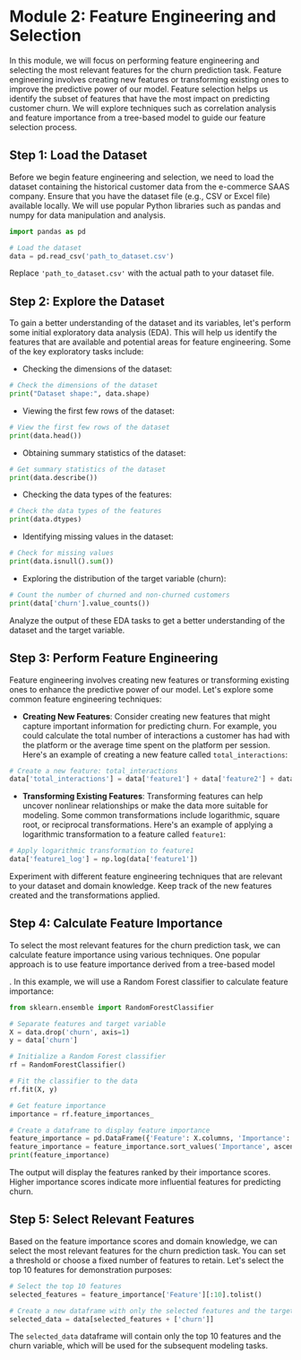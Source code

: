 # Module 2: Feature Engineering and Selection

In this module, we will focus on performing feature engineering and selecting the most relevant features for the churn prediction task. Feature engineering involves creating new features or transforming existing ones to improve the predictive power of our model. Feature selection helps us identify the subset of features that have the most impact on predicting customer churn. We will explore techniques such as correlation analysis and feature importance from a tree-based model to guide our feature selection process.

## Step 1: Load the Dataset

Before we begin feature engineering and selection, we need to load the dataset containing the historical customer data from the e-commerce SAAS company. Ensure that you have the dataset file (e.g., CSV or Excel file) available locally. We will use popular Python libraries such as pandas and numpy for data manipulation and analysis.

```python
import pandas as pd

# Load the dataset
data = pd.read_csv('path_to_dataset.csv')
```

Replace `'path_to_dataset.csv'` with the actual path to your dataset file.

## Step 2: Explore the Dataset

To gain a better understanding of the dataset and its variables, let's perform some initial exploratory data analysis (EDA). This will help us identify the features that are available and potential areas for feature engineering. Some of the key exploratory tasks include:

- Checking the dimensions of the dataset:
```python
# Check the dimensions of the dataset
print("Dataset shape:", data.shape)
```

- Viewing the first few rows of the dataset:
```python
# View the first few rows of the dataset
print(data.head())
```

- Obtaining summary statistics of the dataset:
```python
# Get summary statistics of the dataset
print(data.describe())
```

- Checking the data types of the features:
```python
# Check the data types of the features
print(data.dtypes)
```

- Identifying missing values in the dataset:
```python
# Check for missing values
print(data.isnull().sum())
```

- Exploring the distribution of the target variable (churn):
```python
# Count the number of churned and non-churned customers
print(data['churn'].value_counts())
```

Analyze the output of these EDA tasks to get a better understanding of the dataset and the target variable.

## Step 3: Perform Feature Engineering

Feature engineering involves creating new features or transforming existing ones to enhance the predictive power of our model. Let's explore some common feature engineering techniques:

- **Creating New Features**: Consider creating new features that might capture important information for predicting churn. For example, you could calculate the total number of interactions a customer has had with the platform or the average time spent on the platform per session. Here's an example of creating a new feature called `total_interactions`:
```python
# Create a new feature: total_interactions
data['total_interactions'] = data['feature1'] + data['feature2'] + data['feature3']
```

- **Transforming Existing Features**: Transforming features can help uncover nonlinear relationships or make the data more suitable for modeling. Some common transformations include logarithmic, square root, or reciprocal transformations. Here's an example of applying a logarithmic transformation to a feature called `feature1`:
```python
# Apply logarithmic transformation to feature1
data['feature1_log'] = np.log(data['feature1'])
```

Experiment with different feature engineering techniques that are relevant to your dataset and domain knowledge. Keep track of the new features created and the transformations applied.

## Step 4: Calculate Feature Importance

To select the most relevant features for the churn prediction task, we can calculate feature importance using various techniques. One popular approach is to use feature importance derived from a tree-based model

. In this example, we will use a Random Forest classifier to calculate feature importance:

```python
from sklearn.ensemble import RandomForestClassifier

# Separate features and target variable
X = data.drop('churn', axis=1)
y = data['churn']

# Initialize a Random Forest classifier
rf = RandomForestClassifier()

# Fit the classifier to the data
rf.fit(X, y)

# Get feature importance
importance = rf.feature_importances_

# Create a dataframe to display feature importance
feature_importance = pd.DataFrame({'Feature': X.columns, 'Importance': importance})
feature_importance = feature_importance.sort_values('Importance', ascending=False)
print(feature_importance)
```

The output will display the features ranked by their importance scores. Higher importance scores indicate more influential features for predicting churn.

## Step 5: Select Relevant Features

Based on the feature importance scores and domain knowledge, we can select the most relevant features for the churn prediction task. You can set a threshold or choose a fixed number of features to retain. Let's select the top 10 features for demonstration purposes:

```python
# Select the top 10 features
selected_features = feature_importance['Feature'][:10].tolist()

# Create a new dataframe with only the selected features and the target variable
selected_data = data[selected_features + ['churn']]
```

The `selected_data` dataframe will contain only the top 10 features and the churn variable, which will be used for the subsequent modeling tasks.

